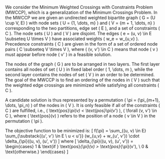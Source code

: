 We consider the Minimum Weighted Crossings with Constraints Problem (MWCCP), which is a generalization of the Minimum Crossings Problem. In the MWCCP we are given an undirected weighted bipartite graph \( G = (U \cup V, E) \) with node sets \( U = \{1, \dots, m\} \) and \( V = \{m + 1, \dots, n\} \) corresponding to the two partitions, edge set \( E \), and a set of constraints \( C \). The node sets \( U \) and \( V \) are disjoint. The edges \( e = (u, v) \in E \subseteq U \times V \) have associated weights \( w_e = w_{u,v} \). Precedence constraints \( C \) are given in the form of a set of ordered node pairs \( C \subseteq V \times V \), where \( (v, v') \in C \) means that node \( v \) must appear before node \( v' \) in a feasible solution.

The nodes of the graph \( G \) are to be arranged in two layers. The first layer contains all nodes of set \( U \) in fixed label order \( 1, \dots, m \), while the second layer contains the nodes of set \( V \) in an order to be determined. The goal of the MWCCP is to find an ordering of the nodes in \( V \) such that the weighted edge crossings are minimized while satisfying all constraints \( C \).

A candidate solution is thus represented by a permutation \( \pi = (\pi_{m+1}, \dots, \pi_n) \) of the nodes in \( V \). It is only feasible if all of the constraints \( C \) are fulfilled, i.e., \( \text{pos}_\pi(v) < \text{pos}_\pi(v') \), \( \forall (v, v') \in C \), where \( \text{pos}(v) \) refers to the position of a node \( v \in V \) in the permutation \( \pi \).

The objective function to be minimized is:
\[
f(\pi) = \sum_{(u, v) \in E} \sum_{\substack{(u', v') \in E \\ u < u'}} 
(w_{u,v} + w_{u', v'}) \cdot \delta_{\pi}((u, v), (u', v'))
\]
where
\[
\delta_{\pi}((u, v), (u', v')) = 
\begin{cases} 
1 & \text{if } \text{pos}_{\pi}(v) > \text{pos}_{\pi}(v'), \\ 
0 & \text{otherwise.} 
\end{cases}
\]
